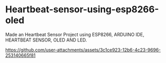 # Heartbeat-sensor-using-esp8266-oled
Made an Heartbeat Sensor Project using ESP8266, ARDUINO IDE, HEARTBEAT SENSOR, OLED AND LED.


https://github.com/user-attachments/assets/3c1ce923-12b6-4c23-9696-253140665f81

